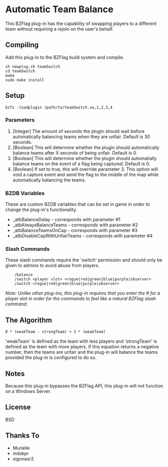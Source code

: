 # Automatic Team Balance

This BZFlag plug-in has the capability of swapping players to a different team without requiring a rejoin on the user's behalf.

## Compiling
Add this plug-in to the BZFlag build system and compile.

    sh newplug.sh teamSwitch
    cd teamSwitch
    make
    sudo make install

## Setup

```bzfs -loadplugin /path/to/teamSwitch.so,1,2,3,4```

### Parameters
 1. [Integer] The amount of seconds the plugin should wait before automatically balancing teams when they are unfair. Default is 30 seconds.
 2. [Boolean] This will determine whether the plugin should automatically balance teams after X seconds of being unfair. Default is 0.
 3. [Boolean] This will determine whether the plugin should automatially balance teams on the event of a flag being captured. Default is 0.
 4. [Boolean] If set to true, this will override parameter 3. This option will void a capture event and send the flag to the middle of the map while automatically balancing the teams.

### BZDB Variables
These are custom BZDB variables that can be set in game in order to change the plug-in's functionality.

 * _atbBalanceDelay - corresponds with parameter #1
 * _atbAlwaysBalanceTeams - corresponds with parameter #2
 * _atbBalanceTeamsOnCap - corresponds with parameter #3
 * _atbDisableCapWithUnfairTeams  - corresponds with parameter #4

### Slash Commands
These slash commands require the 'switch' permission and should only be given to admins to avoid abuse from players.

```
    /balance
    /switch <player slot> <rogue|red|green|blue|purple|observer>
    /switch <rogue|red|green|blue|purple|observer>
```
<em>Note: Unlike other plug-ins, this plug-in requires that you enter the # for a player slot in order for the commands to feel like a natural BZFlag slash command.</em>

## The Algorithm

```8 * (weakTeam - strongTeam) + 3 * (weakTeam)```

'weakTeam' is defined as the team with less players and 'strongTeam' is defined as the team with more players. If this equation returns a negative number, then the teams are unfair and the plug-in will balance the teams provided the plug-in is configured to do so.

## Notes
Because this plug-in bypasses the BZFlag API, this plug-in will not function on a Windows Server.

## License

BSD

## Thanks To
 * Murielle
 * mdskpr
 * sigonasr2
